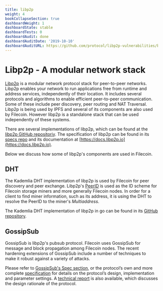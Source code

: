 ```yaml
---
title: libp2p
weight: 4
bookCollapseSection: true
dashboardWeight: 1
dashboardState: stable
dashboardTests: 0
dashboardAudit: done
dashboardAuditDate: '2019-10-10'
dashboardAuditURL: https://github.com/protocol/libp2p-vulnerabilities/blob/master/DRAFT_NCC_Group_ProtocolLabs_1903ProtocolLabsLibp2p_Report_2019-10-10_v1.1.pdf 
---
```


# Libp2p - A modular network stack

[Libp2p](https://libp2p.io) is a modular network protocol stack for peer-to-peer networks. Libp2p enables your network to run applications free from runtime and address services, independently of their location. It includes several protocols and algorithms to enable efficient peer-to-peer communication. Some of these include peer discovery, peer routing and NAT Traversal. Libp2p is being used by IPFS and several of its components are also used by Filecoin. However libp2p is a standalone stack that can be used independently of these systems.

There are several implementations of libp2p, which can be found at the [libp2p GitHub repositoriy](https://github.com/libp2p). The specification of libp2p can be found in its [specs repo](https://github.com/libp2p/specs) and its documentation at [https://docs.libp2p.io](https://docs.libp2p.io).

Below we discuss how some of libp2p's components are used in Filecoin.

## DHT

The Kademlia DHT implementation of libp2p is used by Filecoin for peer discovery and peer exchange. Libp2p's [PeerID](https://github.com/libp2p/specs/blob/master/peer-ids/peer-ids.md) is used as the ID scheme for Filecoin storage miners and more generally Filecoin nodes. In order for a client to find miner information, such as its address, it is using the DHT to resolve the PeerID to the miner's _Multiaddress_.

The Kademlia DHT implementation of libp2p in go can be found in its [GitHub repository](https://github.com/libp2p/go-libp2p-kad-dht).

## GossipSub

GossipSub is libp2p's pubsub protocol. Filecoin uses GossipSub for message and block propagation among Filecoin nodes. The recent hardening extensions of GossipSub include a number of techniques to make it robust against a variety of attacks.

Please refer to [GossipSub's Spec section](gossip_sub), or the protocol’s own and more complete [specification](https://github.com/libp2p/specs/blob/master/pubsub/gossipsub/gossipsub-v1.1.md) for details on the protocol’s design, implementation and parameter settings. A [technical report](https://arxiv.org/abs/2007.02754) is also available, which discusses the design rationale of the protocol.
